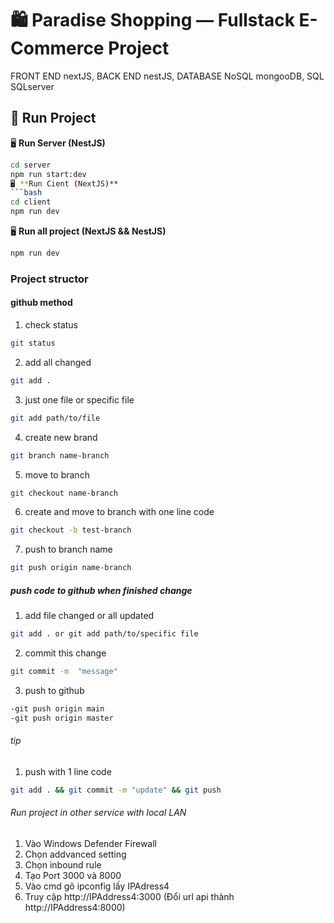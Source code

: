 # 🛍️ Paradise Shopping — Fullstack E-Commerce Project

FRONT END nextJS, BACK END nestJS, DATABASE NoSQL mongooDB, SQL SQLserver

## 🚀 Run Project

🖥️ **Run Server (NestJS)**

````bash
cd server
npm run start:dev
🖥️ **Run Cient (NextJS)**
```bash
cd client
npm run dev
````

🖥️ **Run all project (NextJS && NestJS)**

```bash
npm run dev
```
### Project structor

#### github method

1. check status

```bash
git status
```

2. add all changed

```bash
git add .
```

3. just one file or specific file

```bash
git add path/to/file
```

4. create new brand

```bash
git branch name-branch
```

5. move to branch

```bash
git checkout name-branch
```

6. create and move to branch with one line code

```bash
git checkout -b test-branch
```

7. push to branch name

```bash
git push origin name-branch
```

##### push code to github when finished change

1. add file changed or all updated

```bash
git add . or git add path/to/specific file
```

2. commit this change

```bash
git commit -m  "message"
```

3. push to github

```bash
-git push origin main
-git push origin master
```

###### tip

1. push with 1 line code

```bash
git add . && git commit -m "update" && git push
```

###### Run project in other service with local LAN
1. Vào Windows Defender Firewall
2. Chọn addvanced setting
3. Chọn inbound rule
4. Tạo Port 3000 và 8000
5. Vào cmd gõ ipconfig lấy IPAdress4
6. Truy cập http://IPAddress4:3000 (Đổi url api thành http://IPAddress4:8000)